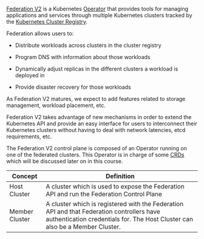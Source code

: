 [Federation V2](https://github.com/kubernetes-sigs/federation-v2) is a Kubernetes [Operator](https://coreos.com/operators) that provides tools for managing applications and services through multiple Kubernetes clusters tracked by the [Kubernetes Cluster Registry](https://github.com/kubernetes/cluster-registry).

Federation allows users to:

* Distribute workloads across clusters in the cluster registry

* Program DNS with information about those workloads

* Dynamically adjust replicas in the different clusters a workload is deployed in

* Provide disaster recovery for those workloads

As Federation V2 matures, we expect to add features related to storage management, workload placement, etc.

Federation V2 takes advantage of new mechanisms in order to extend the Kubernetes API and provide an easy interface for users to interconnect their Kubernetes clusters without having to deal with network latencies, etcd requirements, etc.

The Federation V2 control plane is composed of an Operator running on one of the federated clusters. This Operator is in charge of some [CRDs](https://kubernetes.io/docs/tasks/access-kubernetes-api/custom-resources/custom-resource-definitions/) which will be discussed later on in this course.

|Concept|Definition|
|-------|----------|
|Host Cluster|A cluster which is used to expose the Federation API and run the Federation Control Plane|
|Member Cluster|A cluster which is registered with the Federation API and that Federation controllers have authentication credentials for. The Host Cluster can also be a Member Cluster.|
